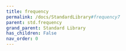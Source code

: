 ```yaml
---
title: frequency
permalink: /docs/StandardLibrary#frequency7
parent: std.frequency
grand_parent: Standard Library
has_children: False
nav_order: 0
---
```

